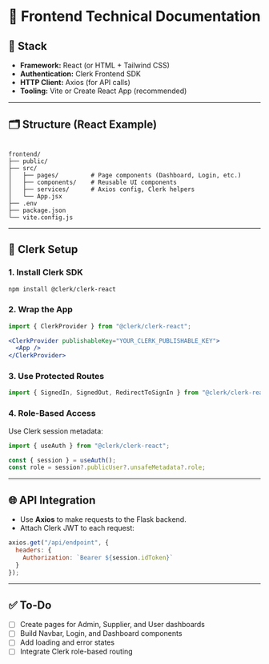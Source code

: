 # 🎨 Frontend Technical Documentation

## 🚀 Stack

- **Framework:** React (or HTML + Tailwind CSS)
- **Authentication:** Clerk Frontend SDK
- **HTTP Client:** Axios (for API calls)
- **Tooling:** Vite or Create React App (recommended)

---

## 🗂️ Structure (React Example)

```

frontend/
├── public/
├── src/
│   ├── pages/         # Page components (Dashboard, Login, etc.)
│   ├── components/    # Reusable UI components
│   ├── services/      # Axios config, Clerk helpers
│   └── App.jsx
├── .env
├── package.json
└── vite.config.js

````

---

## 🧩 Clerk Setup

### 1. Install Clerk SDK

```bash
npm install @clerk/clerk-react
````

### 2. Wrap the App

```jsx
import { ClerkProvider } from "@clerk/clerk-react";

<ClerkProvider publishableKey="YOUR_CLERK_PUBLISHABLE_KEY">
  <App />
</ClerkProvider>
```

### 3. Use Protected Routes

```jsx
import { SignedIn, SignedOut, RedirectToSignIn } from "@clerk/clerk-react";
```

### 4. Role-Based Access

Use Clerk session metadata:

```js
import { useAuth } from "@clerk/clerk-react";

const { session } = useAuth();
const role = session?.publicUser?.unsafeMetadata?.role;
```

---

## 🌐 API Integration

* Use **Axios** to make requests to the Flask backend.
* Attach Clerk JWT to each request:

```js
axios.get("/api/endpoint", {
  headers: {
    Authorization: `Bearer ${session.idToken}`
  }
});
```

---

## ✅ To-Do

* [ ] Create pages for Admin, Supplier, and User dashboards
* [ ] Build Navbar, Login, and Dashboard components
* [ ] Add loading and error states
* [ ] Integrate Clerk role-based routing
